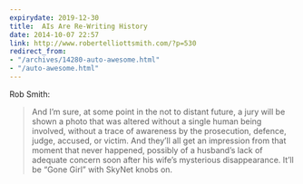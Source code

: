 ```yaml
---
expirydate: 2019-12-30
title:  AIs Are Re-Writing History
date: 2014-10-07 22:57
link: http://www.robertelliottsmith.com/?p=530
redirect_from:
- "/archives/14280-auto-awesome.html"
- "/auto-awesome.html"
---
```



Rob Smith: 

> And I’m sure, at some point in the not to distant future, a jury will be shown a photo that was altered without a single human being involved, without a trace of awareness by the prosecution, defence, judge, accused, or victim. And they’ll all get an impression from that moment that never happened, possibly of a husband’s lack of adequate concern soon after his wife’s mysterious disappearance. It’ll be “Gone Girl” with SkyNet knobs on.

